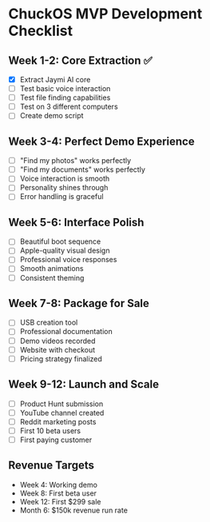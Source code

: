 # ChuckOS MVP Development Checklist

## Week 1-2: Core Extraction ✅
- [x] Extract Jaymi AI core
- [ ] Test basic voice interaction
- [ ] Test file finding capabilities
- [ ] Test on 3 different computers
- [ ] Create demo script

## Week 3-4: Perfect Demo Experience
- [ ] "Find my photos" works perfectly
- [ ] "Find my documents" works perfectly  
- [ ] Voice interaction is smooth
- [ ] Personality shines through
- [ ] Error handling is graceful

## Week 5-6: Interface Polish
- [ ] Beautiful boot sequence
- [ ] Apple-quality visual design
- [ ] Professional voice responses
- [ ] Smooth animations
- [ ] Consistent theming

## Week 7-8: Package for Sale
- [ ] USB creation tool
- [ ] Professional documentation
- [ ] Demo videos recorded
- [ ] Website with checkout
- [ ] Pricing strategy finalized

## Week 9-12: Launch and Scale
- [ ] Product Hunt submission
- [ ] YouTube channel created
- [ ] Reddit marketing posts
- [ ] First 10 beta users
- [ ] First paying customer

## Revenue Targets
- Week 4: Working demo
- Week 8: First beta user
- Week 12: First $299 sale
- Month 6: $150k revenue run rate
